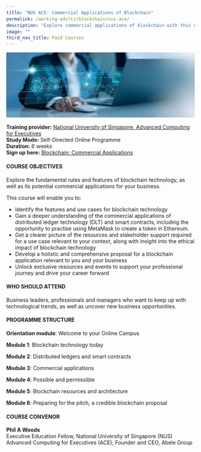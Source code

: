 ```yaml
---
title: "NUS ACE: Commercial Applications of Blockchain"
permalink: /working-adults/blockchain/nus-ace/
description: "Explore commercial applications of blockchain with this online course "
image: ""
third_nav_title: Paid Courses
---
```

![Online course on commercial applications of blockchain](/images/Oct%202022/Blockchain.png)

**Training provider:** [National University of Singapore, Advanced Computing for Executives](https://ace.nus.edu.sg/self-directed-online-programmes/)<br>
**Study Mode:** Self-Directed Online Programme   
**Duration:** 6 weeks <br>
**Sign up here:** [Blockchain: Commercial Applications](https://www.getsmarter.com/products/national-university-of-singapore-blockchain-commercial-applications-online-short-course#course-brochure)

#### **COURSE OBJECTIVES**

Explore the fundamental rules and features of blockchain technology, as well as its potential commercial applications for your business.

This course will enable you to: 

* Identify the features and use cases for blockchain technology 
* Gain a deeper understanding of the commercial applications of distributed ledger technology (DLT) and smart contracts, including the opportunity to practise using MetaMask to create a token in Ethereum.
* Get a clearer picture of the resources and stakeholder support required for a use case relevant to your context, along with insight into the ethical impact of blockchain technology
* Develop a holistic and comprehensive proposal for a blockchain application relevant to you and your business
* Unlock  exclusive resources and events to support your professional journey and drive your career forward

#### **WHO SHOULD ATTEND**

Business leaders, professionals and managers who want to keep up with technological trends, as well as uncover new business opportunities. 

#### **PROGRAMME STRUCTURE**

**Orientation module**: Welcome to your Online Campus

**Module 1**: Blockchain technology today

**Module 2**: Distributed ledgers and smart contracts

**Module 3**: Commercial applications

**Module 4**: Possible and permissible

**Module 5**: Blockchain resources and architecture

**Module 6**: Preparing for the pitch, a credible blockchain proposal

#### **COURSE CONVENOR**
**Phil A Woods**<br>
Executive Education Fellow, National University of Singapore (NUS) Advanced Computing for Executives (ACE); Founder and CEO, Abele Group